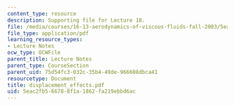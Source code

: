 ```yaml
---
content_type: resource
description: Supporting file for Lecture 18.
file: /media/courses/16-13-aerodynamics-of-viscous-fluids-fall-2003/5eac2fb566788f1a1862fa219ebbd6ac_displacement_effects.pdf
file_type: application/pdf
learning_resource_types:
- Lecture Notes
ocw_type: OCWFile
parent_title: Lecture Notes
parent_type: CourseSection
parent_uid: 75d54fc3-032c-35b4-49de-966608dbca41
resourcetype: Document
title: displacement_effects.pdf
uid: 5eac2fb5-6678-8f1a-1862-fa219ebbd6ac
---
```

